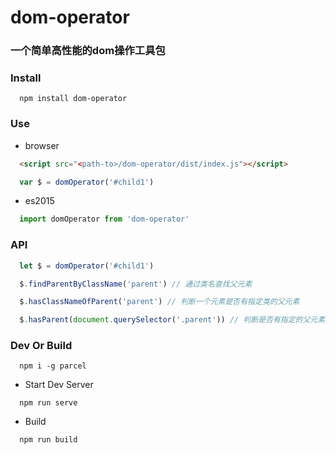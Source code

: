 # dom-operator
### 一个简单高性能的dom操作工具包

### Install

```
  npm install dom-operator
```

### Use

+ browser
```html
  <script src="<path-to>/dom-operator/dist/index.js"></script>
```

```javascript
  var $ = domOperator('#child1')
```

+ es2015

```javascript
  import domOperator from 'dom-operator'
```

### API

```javascript
  let $ = domOperator('#child1')

  $.findParentByClassName('parent') // 通过类名查找父元素

  $.hasClassNameOfParent('parent') // 判断一个元素是否有指定类的父元素

  $.hasParent(document.querySelector('.parent')) // 判断是否有指定的父元素
```

### Dev Or Build

```
  npm i -g parcel
```

+ Start Dev Server

```
  npm run serve
```

+ Build

```
  npm run build
```